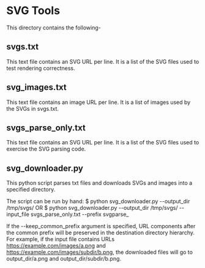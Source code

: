 SVG Tools
=========

This directory contains the following-


svgs.txt
--------
This text file contains an SVG URL per line.
It is a list of the SVG files used to test rendering correctness.

svg_images.txt
--------------
This text file contains an image URL per line.
It is a list of images used by the SVGs in svgs.txt.

svgs_parse_only.txt
-------------------
This text file contains an SVG URL per line.
It is a list of the SVG files used to exercise the SVG parsing code.

svg_downloader.py
-----------------
This python script parses txt files and downloads SVGs and images into a specified directory.

The script can be run by hand:
$ python svg_downloader.py --output_dir /tmp/svgs/
OR
$ python svg_downloader.py --output_dir /tmp/svgs/ --input_file svgs_parse_only.txt --prefix svgparse_

If the --keep_common_prefix argument is specified, URL components after the common prefix
will be preserved in the destination directory hierarchy. For example, if the input file contains
URLs https://example.com/images/a.png and https://example.com/images/subdir/b.png, the downloaded
files will go to output_dir/a.png and output_dir/subdir/b.png.